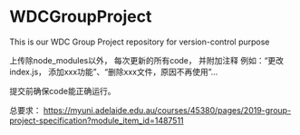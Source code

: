 # WDCGroupProject
This is our WDC Group Project repository for version-control purpose

上传除node_modules以外， 每次更新的所有code， 并附加注释 
			例如：“更改index.js， 添加xxx功能”、“删除xxx文件，原因不再使用”...

提交前确保code能正确运行。

总要求： https://myuni.adelaide.edu.au/courses/45380/pages/2019-group-project-specification?module_item_id=1487511
